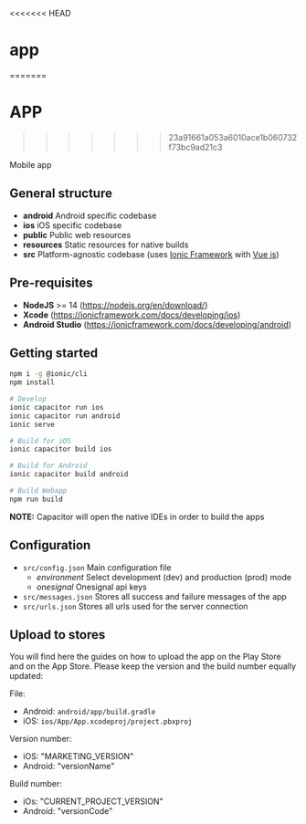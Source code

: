<<<<<<< HEAD

# app

=======

# APP
>>>>>>>
>>>>>>> 23a91661a053a6010ace1b060732f73bc9ad21c3

Mobile app

## General structure

- **android** Android specific codebase
- **ios** iOS specific codebase
- **public** Public web resources
- **resources** Static resources for native builds
- **src** Platform-agnostic codebase (uses [Ionic Framework](https://ionicframework.com/docs/vue/overview) with [Vue js](https://v3.vuejs.org/guide/introduction.html))

## Pre-requisites

- **NodeJS** >= 14 (<https://nodejs.org/en/download/>)
- **Xcode** (<https://ionicframework.com/docs/developing/ios>)
- **Android Studio** (<https://ionicframework.com/docs/developing/android>)

## Getting started

```bash
npm i -g @ionic/cli
npm install

# Develop
ionic capacitor run ios
ionic capacitor run android
ionic serve

# Build for iOS
ionic capacitor build ios

# Build for Android
ionic capacitor build android

# Build Webapp
npm run build
```

**NOTE:** Capacitor will open the native IDEs in order to build the apps

## Configuration

- `src/config.json` Main configuration file
  - _environment_ Select development (dev) and production (prod) mode
  - _onesignal_ Onesignal api keys
- `src/messages.json` Stores all success and failure messages of the app
- `src/urls.json` Stores all urls used for the server connection

## Upload to stores

You will find here the guides on how to upload the app on the Play Store and on the App Store.
Please keep the version and the build number equally updated:

File:

- Android: `android/app/build.gradle`
- iOS: `ios/App/App.xcodeproj/project.pbxproj`

Version number:

- iOS: "MARKETING_VERSION"
- Android: "versionName"

Build number:

- iOs: "CURRENT_PROJECT_VERSION"
- Android: "versionCode"
